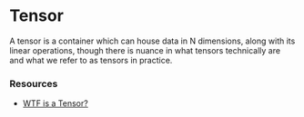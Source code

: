 # Tensor
A tensor is a container which can house data in N dimensions, along with its linear operations, though there is nuance in what tensors technically are and what we refer to as tensors in practice.

### Resources
- [WTF is a Tensor?](https://www.kdnuggets.com/2018/05/wtf-tensor.html)

